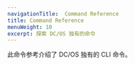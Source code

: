 ```yaml
---
navigationTitle:  Command Reference
title: Command Reference
menuWeight: 10
excerpt: 探索 DC/OS 独有的命令
---
```


此命令参考介绍了 DC/OS 独有的 CLI 命令。
